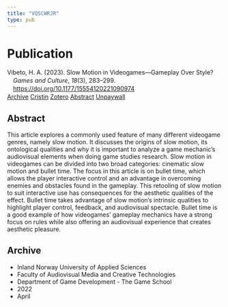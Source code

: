 ```yaml
---
title: "VQSCWRJR"
type: pub
---
```

<h1>Publication</h1>
<article id="csl-bib-container-VQSCWRJR" class="csl-bib-container">
  <div class="csl-bib-body" style="line-height: 1.35; padding-left: 1em; text-indent:-1em;">
  <div class="csl-entry">Vibeto, H. A. (2023). Slow Motion in Videogames&#x2014;Gameplay Over Style? <i>Games and Culture</i>, <i>18</i>(3), 283&#x2013;299. <a href="https://doi.org/10.1177/15554120221090974">https://doi.org/10.1177/15554120221090974</a></div>
</div>
  <div class="csl-bib-buttons">
    <a href="#taxonomy-article-VQSCWRJR" class="csl-bib-button">Archive</a>
    <a href="https://app.cristin.no/results/show.jsf?id=2019115" alt="Cristin URL" class="csl-bib-button">Cristin</a>
    <a href="http://zotero.org/groups/5402882/items/VQSCWRJR" alt="Zotero URL" class="csl-bib-button">Zotero</a>
    <a href="#abstract-article-VQSCWRJR" class="csl-bib-button">Abstract</a>
    <a href="https://journals.sagepub.com/doi/pdf/10.1177/15554120221090974" class="csl-bib-button">Unpaywall</a>
  </div>
  <div id="csl-bib-meta-container-VQSCWRJR"></div>
</article>
<div id="csl-bib-meta-VQSCWRJR" class="csl-bib-meta">
  <article id="abstract-article-VQSCWRJR" class="abstract-article">
    <h1>Abstract</h1>
    This article explores a commonly used feature of many different videogame genres, namely slow motion. It discusses the origins of slow motion, its ontological qualities and why it is important to analyze a game mechanic’s audiovisual elements when doing game studies research. Slow motion in videogames can be divided into two broad categories: cinematic slow motion and bullet time. The focus in this article is on bullet time, which allows the player interactive control and an advantage in overcoming enemies and obstacles found in the gameplay. This retooling of slow motion to suit interactive use has consequences for the aesthetic qualities of the effect. Bullet time takes advantage of slow motion’s intrinsic qualities to highlight player control, feedback, and audiovisual spectacle. Bullet time is a good example of how videogames’ gameplay mechanics have a strong focus on rules while also offering an audiovisual experience that creates aesthetic pleasure.
  </article>
  <article id="taxonomy-article-VQSCWRJR" class="taxonomy-article">
    <h1>Archive</h1>
    <ul>
      <li>Inland Norway University of Applied Sciences</li>
      <li>Faculty of Audiovisual Media and Creative Technologies</li>
      <li>Department of Game Development - The Game School</li>
      <li>2022</li>
      <li>April</li>
    </ul>
  </article>
</div>
